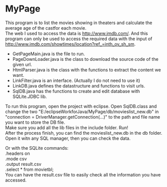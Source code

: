 
MyPage
======
This program is to list the movies showing in theaters and calculate the average age of the castfor each movie.<br/>
The web I used to access the data is http://www.imdb.com/. 
And this program can only be used to access the required data with the input of http://www.imdb.com/showtimes/location?ref_=inth_ov_sh_sm.
* GetPageMain.java is the file to run.<br/>
* PageDownLoader.java is the class to download the source code of the given url.<br/>
* HtmlParser.java is the class with the functions to extract the content we want.<br/>
* LinkFilter.java is an interface. (Actually I do not need to use it)<br/>
* LinkDB.java defines the datastructure and functions to visit urls. <br/>
* SqlDB.java has the functions to create and edit database with SQLite.JDBC lib.<br/>

To run this program, open the project with eclipse. Open SqlDB.class and change the two
"E:/eclipseWorkforJava/MyPage/db/movieslist_new.db" in "connection = DriverManager.getConnection(...)" to the path and file name you want to store
the DB file. <br/>
Make sure you add all the lib files in the include folder. Run!<br/>
After the process finish, you can find the movieslist_new.db in the db folder. Open it witn any SQL manager, then you can
check the data.

Or with the SQLite commands:<br/>
.headers on<br/>
.mode csv<br/>
.output result.csv<br/>
.select * from movietbl;<br/>
You can have the result.csv file to easily check all the information you have accessed.


